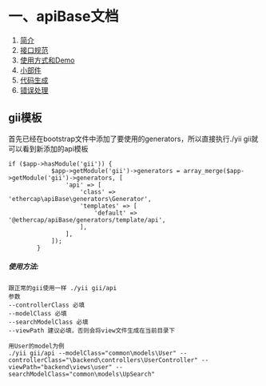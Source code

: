 # 一、apiBase文档

1. [简介](简介.md)
2. [接口规范](接口规范.md)
2. [使用方式和Demo](使用方式和Demo.md)
2. [小部件](小部件.md)
2. [代码生成](小部件.md)
2. [错误处理](错误处理.md)
 
 ## gii模板
 首先已经在bootstrap文件中添加了要使用的generators，所以直接执行./yii gii就可以看到新添加的api模板
 ```
 if ($app->hasModule('gii')) {
             $app->getModule('gii')->generators = array_merge($app->getModule('gii')->generators, [
                 'api' => [
                     'class' => 'ethercap\apiBase\generators\Generator',
                     'templates' => [
                         'default' => '@ethercap/apiBase/generators/template/api',
                     ],
                 ],
             ]);
         }
 ```
 ##### 使用方法:
 ```
 跟正常的gii使用一样 ./yii gii/api
 参数 
 --controllerClass 必填
 --modelClass 必填
 --searchModelClass 必填
 --viewPath 建议必填，否则会将view文件生成在当前目录下
 
 用User的model为例
 ./yii gii/api --modelClass="common\models\User" --controllerClass="\backend\controllers\UserController" --viewPath="backend\views\user" --searchModelClass="common\models\UpSearch"
 ``` 